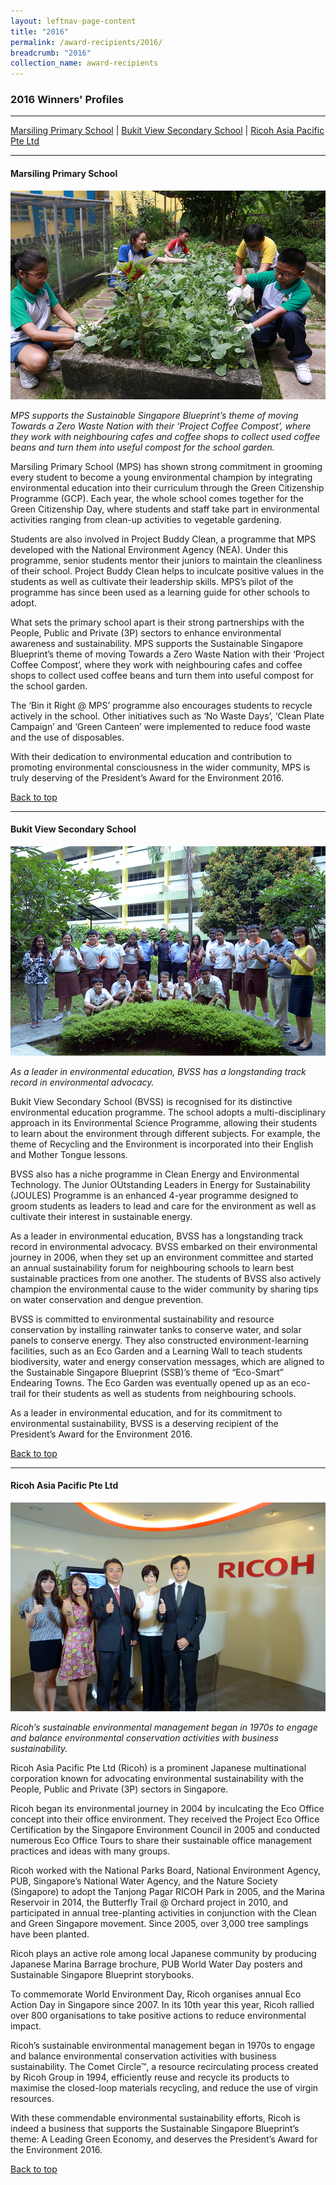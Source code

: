 ```yaml
---
layout: leftnav-page-content
title: "2016"
permalink: /award-recipients/2016/
breadcrumb: "2016"
collection_name: award-recipients
---
```


### 2016 Winners' Profiles

-------------------

[Marsiling Primary School](#mps) | [Bukit View Secondary School](#bvss) | [Ricoh Asia Pacific Pte Ltd](#rap)

-------------------


<a name="mps"></a>
#### Marsiling Primary School 

![Marsiling Primary School](/images/award-recipients/2016-marsiling-pri.jpg)

*MPS supports the Sustainable Singapore Blueprint’s theme of moving Towards a Zero Waste Nation with their ‘Project Coffee Compost’, where they work with neighbouring cafes and coffee shops to collect used coffee beans and turn them into useful compost for the school garden.*

Marsiling Primary School (MPS) has shown strong commitment in grooming every student to become a young environmental champion by integrating environmental education into their curriculum through the Green Citizenship Programme (GCP). Each year, the whole school comes together for the Green Citizenship Day, where students and staff take part in environmental activities ranging from clean-up activities to vegetable gardening.
 
Students are also involved in Project Buddy Clean, a programme that MPS developed with the National Environment Agency (NEA). Under this programme, senior students mentor their juniors to maintain the cleanliness of their school. Project Buddy Clean helps to inculcate positive values in the students as well as cultivate their leadership skills. MPS’s pilot of the programme has since been used as a learning guide for other schools to adopt.
 
What sets the primary school apart is their strong  partnerships with the People, Public and Private (3P) sectors to enhance environmental awareness and sustainability. MPS supports the Sustainable Singapore Blueprint’s theme of moving Towards a Zero Waste Nation with their ‘Project Coffee Compost’, where they work with neighbouring cafes and coffee shops to collect used coffee beans and turn them into useful compost for the school garden.
 
The ‘Bin it Right @ MPS’ programme also encourages students to recycle actively in the school. Other initiatives such as ‘No Waste Days’, ‘Clean Plate Campaign’ and ‘Green Canteen’ were implemented to reduce food waste and the use of disposables.
 
With their dedication to environmental education and contribution to promoting environmental consciousness in the wider community, MPS is truly deserving of the President’s Award for the Environment 2016.

[Back to top](#top)

-------------------

<a name="bvss"></a>
#### Bukit View Secondary School

![Bukit View Secondary School](/images/award-recipients/2016-bukit-view-sec.jpg)

*As a leader in environmental education, BVSS has a longstanding track record in environmental advocacy.*

Bukit View Secondary School (BVSS) is recognised for its distinctive environmental education programme. The school adopts a multi-disciplinary approach in its Environmental Science Programme, allowing their students to learn about the environment through different subjects. For example, the theme of Recycling and the Environment is incorporated into their English and Mother Tongue lessons.
 
BVSS also has a niche programme in Clean Energy and Environmental Technology. The Junior OUtstanding Leaders in Energy for Sustainability (JOULES) Programme is an enhanced 4-year programme designed to groom students as leaders to lead and care for the environment as well as cultivate their interest in sustainable energy.
 
As a leader in environmental education, BVSS has a longstanding track record in environmental advocacy. BVSS embarked on their environmental journey in 2006, when they set up an environment committee and started an annual sustainability forum for neighbouring schools to learn best sustainable practices from one another. The students of BVSS also actively champion the environmental cause to the wider community by sharing tips on water conservation and dengue prevention.
 
BVSS is committed to environmental sustainability and resource conservation by installing rainwater tanks to conserve water, and solar panels to conserve energy. They also constructed environment-learning facilities, such as an Eco Garden and a Learning Wall to teach students biodiversity, water and energy conservation messages, which are aligned to the Sustainable Singapore Blueprint (SSB)’s theme of “Eco-Smart” Endearing Towns. The Eco Garden was eventually opened up as an eco-trail for their students as well as students from neighbouring schools.
 
As a leader in environmental education, and for its commitment to environmental sustainability, BVSS is a deserving recipient of the President’s Award for the Environment 2016.

[Back to top](#top)

-------------------

<a name="rap"></a>
#### Ricoh Asia Pacific Pte Ltd

![Ricoh Asia Pacific Pte Ltd](/images/award-recipients/2016-ricoh-asia.jpg)

*Ricoh’s sustainable environmental management began in 1970s to engage and balance environmental conservation activities with business sustainability.*

Ricoh Asia Pacific Pte Ltd (Ricoh) is a prominent Japanese multinational corporation known for advocating environmental sustainability with the People, Public and Private (3P) sectors in Singapore.

Ricoh began its environmental journey in 2004 by inculcating the Eco Office concept into their office environment. They received the Project Eco Office Certification by the Singapore Environment Council in 2005 and conducted numerous Eco Office Tours to share their sustainable office management practices and ideas with many groups.

Ricoh worked with the National Parks Board, National Environment Agency, PUB, Singapore’s National Water Agency, and the Nature Society (Singapore) to adopt the Tanjong Pagar RICOH Park in 2005, and the Marina Reservoir in 2014, the Butterfly Trail @ Orchard project in 2010, and participated in annual tree-planting activities in conjunction with the Clean and Green Singapore movement. Since 2005, over 3,000 tree samplings have been planted.

Ricoh plays an active role among local Japanese community by producing Japanese Marina Barrage brochure, PUB World Water Day posters and Sustainable Singapore Blueprint storybooks.

To commemorate World Environment Day, Ricoh organises annual Eco Action Day in Singapore since 2007. In its 10th year this year, Ricoh rallied over 800 organisations to take positive actions to reduce environmental impact.

Ricoh’s sustainable environmental management began in 1970s to engage and balance environmental conservation activities with business sustainability. The Comet Circle™, a resource recirculating process created by Ricoh Group in 1994, efficiently reuse and recycle its products to maximise the closed-loop materials recycling, and reduce the use of virgin resources.

With these commendable environmental sustainability efforts, Ricoh is indeed a business that supports the Sustainable Singapore Blueprint’s theme: A Leading Green Economy, and deserves the President’s Award for the Environment 2016.

[Back to top](#top)

